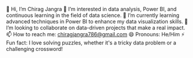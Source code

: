 👋 Hi, I’m Chirag Jangra
👀 I’m interested in data analysis, Power BI, and continuous learning in the field of data science. 
🌱 I’m currently learning advanced techniques in Power BI to enhance my data visualization skills.
💞️ I’m looking to collaborate on data-driven projects that make a real impact.
📫 How to reach me: chiragjangra786@gmail.com
😄 Pronouns: He/Him
⚡ Fun fact: I love solving puzzles, whether it's a tricky data problem or a challenging crossword!
<!---
chiragjangra35/chiragjangra35 is a ✨ special ✨ repository because its `README.md` (this file) appears on your GitHub profile.
You can click the Preview link to take a look at your changes.
--->
